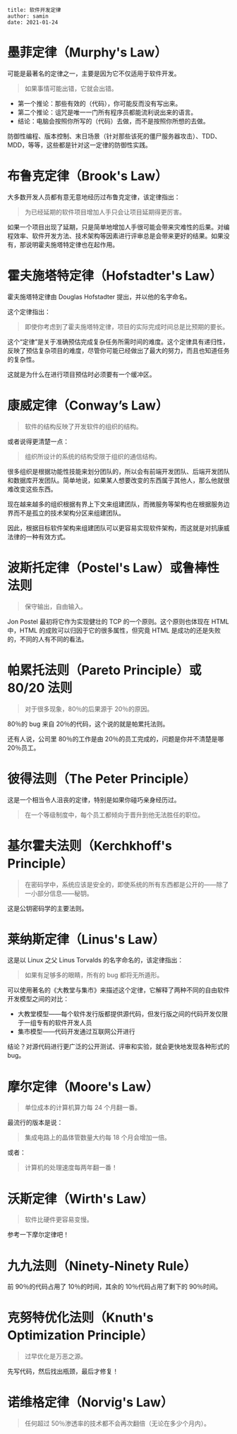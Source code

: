 ```properties
title: 软件开发定律
author: samin
date: 2021-01-24
```

# 墨菲定律（Murphy's Law）

可能是最著名的定律之一，主要是因为它不仅适用于软件开发。

> 如果事情可能出错，它就会出错。

- 第一个推论：那些有效的（代码），你可能反而没有写出来。
- 第二个推论：诅咒是唯一一门所有程序员都能流利说出来的语言。
- 结论：电脑会按照你所写的（代码）去做，而不是按照你所想的去做。

防御性编程、版本控制、末日场景（针对那些该死的僵尸服务器攻击）、TDD、MDD，等等，这些都是针对这一定律的防御性实践。

# 布鲁克定律（Brook's Law）

大多数开发人员都有意无意地经历过布鲁克定律，该定律指出：

> 为已经延期的软件项目增加人手只会让项目延期得更厉害。

如果一个项目出现了延期，只是简单地增加人手很可能会带来灾难性的后果。对编程效率、软件开发方法、技术架构等因素进行评审总是会带来更好的结果。如果没有，那说明霍夫施塔特定律也在起作用。

# 霍夫施塔特定律（Hofstadter's Law）

霍夫施塔特定律由 Douglas Hofstadter 提出，并以他的名字命名。

这个定律指出：

> 即使你考虑到了霍夫施塔特定律，项目的实际完成时间总是比预期的要长。

这个“定律”是关于准确预估完成复杂任务所需时间的难度。这个定律具有递归性，反映了预估复杂项目的难度，尽管你可能已经做出了最大的努力，而且也知道任务的复杂性。

这就是为什么在进行项目预估时必须要有一个缓冲区。

# 康威定律（Conway’s Law）

> 软件的结构反映了开发软件的组织的结构。

或者说得更清楚一点：

> 组织所设计的系统的结构受限于组织的通信结构。

很多组织是根据功能性技能来划分团队的，所以会有前端开发团队、后端开发团队和数据库开发团队。简单地说，如果某人想要改变的东西属于其他人，那么他就很难改变这些东西。

现在越来越多的组织根据有界上下文来组建团队，而微服务等架构也在根据服务边界而不是孤立的技术架构分区来组建团队。

因此，根据目标软件架构来组建团队可以更容易实现软件架构，而这就是对抗康威法律的一种有效方式。

# 波斯托定律（Postel's Law）或鲁棒性法则

> 保守输出，自由输入。

Jon Postel 最初将它作为实现健壮的 TCP 的一个原则。这个原则也体现在 HTML 中，HTML 的成败可以归因于它的很多属性，但究竟 HTML 是成功的还是失败的，不同的人有不同的看法。

# 帕累托法则（Pareto Principle）或 80/20 法则

> 对于很多现象，80％的后果源于 20％的原因。

80％的 bug 来自 20％的代码，这个说的就是帕累托法则。

还有人说，公司里 80％的工作是由 20％的员工完成的，问题是你并不清楚是哪 20％员工。

# 彼得法则（The Peter Principle）

这是一个相当令人沮丧的定律，特别是如果你碰巧亲身经历过。

> 在一个等级制度中，每个员工都倾向于晋升到他无法胜任的职位。

# 基尔霍夫法则（Kerchkhoff's Principle）

> 在密码学中，系统应该是安全的，即使系统的所有东西都是公开的——除了一小部分信息——秘钥。

这是公钥密码学的主要法则。

# 莱纳斯定律（Linus's Law）

这是以 Linux 之父 Linus Torvalds 的名字命名的，该定律指出：

> 如果有足够多的眼睛，所有的 bug 都将无所遁形。

可以使用著名的《大教堂与集市》来描述这个定律，它解释了两种不同的自由软件开发模型之间的对比：

- 大教堂模型——每个软件发行版都提供源代码，但发行版之间的代码开发仅限于一组专有的软件开发人员
- 集市模型——代码开发通过互联网公开进行

结论？对源代码进行更广泛的公开测试、评审和实验，就会更快地发现各种形式的 bug。

# 摩尔定律（Moore's Law）

> 单位成本的计算机算力每 24 个月翻一番。

最流行的版本是说：

> 集成电路上的晶体管数量大约每 18 个月会增加一倍。

或者：

> 计算机的处理速度每两年翻一番！

# 沃斯定律（Wirth's Law）

> 软件比硬件更容易变慢。

参考一下摩尔定律吧！

# 九九法则（Ninety-Ninety Rule）

前 90％的代码占用了 10％的时间，其余的 10％代码占用了剩下的 90％时间。

# 克努特优化法则（Knuth's Optimization Principle）

> 过早优化是万恶之源。

先写代码，然后找出瓶颈，最后才修复！

# 诺维格定律（Norvig's Law）

> 任何超过 50％渗透率的技术都不会再次翻倍（无论在多少个月内）。